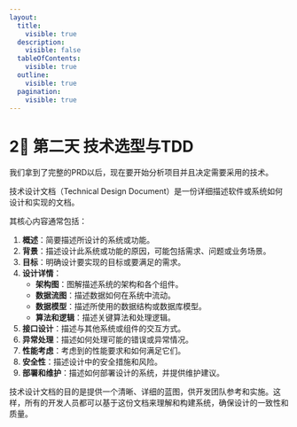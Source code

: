 ```yaml
---
layout:
  title:
    visible: true
  description:
    visible: false
  tableOfContents:
    visible: true
  outline:
    visible: true
  pagination:
    visible: true
---
```


# 2⃣ 第二天 技术选型与TDD

我们拿到了完整的PRD以后，现在要开始分析项目并且决定需要采用的技术。

&#x20;技术设计文档（Technical Design Document）是一份详细描述软件或系统如何设计和实现的文档。

其核心内容通常包括：

1. **概述**：简要描述所设计的系统或功能。
2. **背景**：描述设计此系统或功能的原因，可能包括需求、问题或业务场景。
3. **目标**：明确设计要实现的目标或要满足的需求。
4. **设计详情**：
   * **架构图**：图解描述系统的架构和各个组件。
   * **数据流图**：描述数据如何在系统中流动。
   * **数据模型**：描述所使用的数据结构或数据库模型。
   * **算法和逻辑**：描述关键算法和处理逻辑。
5. **接口设计**：描述与其他系统或组件的交互方式。
6. **异常处理**：描述如何处理可能的错误或异常情况。
7. **性能考虑**：考虑到的性能要求和如何满足它们。
8. **安全性**：描述设计中的安全措施和风险。
9. **部署和维护**：描述如何部署设计的系统，并提供维护建议。

技术设计文档的目的是提供一个清晰、详细的蓝图，供开发团队参考和实施。这样，所有的开发人员都可以基于这份文档来理解和构建系统，确保设计的一致性和质量。

